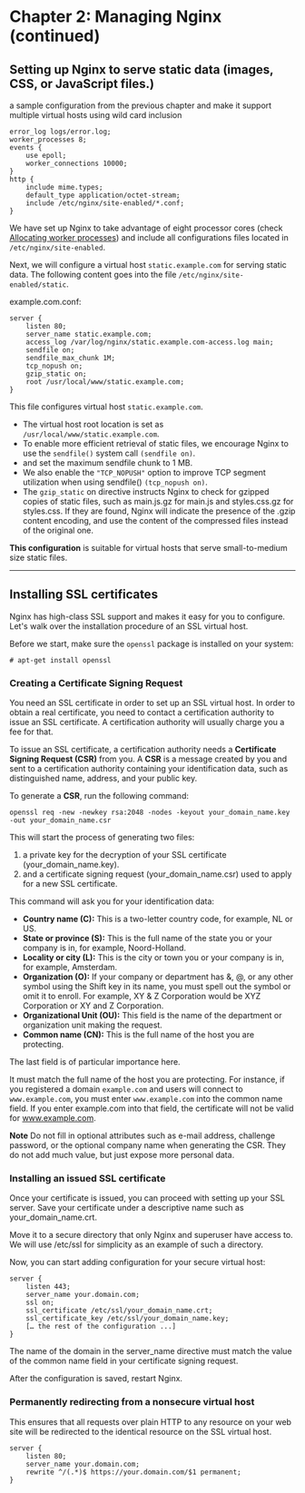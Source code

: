 # Chapter 2: Managing Nginx (continued)

## Setting up Nginx to serve static data (images, CSS, or JavaScript files.)

a sample configuration from the previous chapter and make it support multiple virtual hosts using wild card inclusion

```nginx
error_log logs/error.log;
worker_processes 8;
events {
    use epoll;
    worker_connections 10000;
}
http {
    include mime.types;
    default_type application/octet-stream;
    include /etc/nginx/site-enabled/*.conf;
}
```

We have set up Nginx to take advantage of eight processor cores (check [Allocating worker processes](ch2.2.md)) and include all configurations files located in `/etc/nginx/site-enabled`.

Next, we will configure a virtual host `static.example.com` for serving static data. The following content goes into the file `/etc/nginx/site-enabled/static`.

example.com.conf:

```nginx
server {
    listen 80;
    server_name static.example.com;
    access_log /var/log/nginx/static.example.com-access.log main;
    sendfile on;
    sendfile_max_chunk 1M;
    tcp_nopush on;
    gzip_static on;
    root /usr/local/www/static.example.com;
}
```

This file configures virtual host `static.example.com`. 
- The virtual host root location is set as `/usr/local/www/static.example.com`. 
- To enable more efficient retrieval of static files, we encourage Nginx to use the `sendfile()` system call `(sendfile on)`.
- and set the maximum sendfile chunk to 1 MB. 
- We also enable the `"TCP_NOPUSH"` option to improve TCP segment utilization when using sendfile() `(tcp_nopush on)`.
- The `gzip_static` on directive instructs Nginx to check for gzipped copies of static files, such as main.js.gz for main.js and styles.css.gz for styles.css. If they are found, Nginx will indicate the presence of the .gzip content encoding, and use the content of the compressed files instead of the original one.

**This configuration** is suitable for virtual hosts that serve small-to-medium size static files.

---
## Installing SSL certificates

Nginx has high-class SSL support and makes it easy for you to configure. Let's walk over the installation procedure of an SSL virtual host.

Before we start, make sure the `openssl` package is installed on your system:
```terminal
# apt-get install openssl
```

### Creating a Certificate Signing Request

You need an SSL certificate in order to set up an SSL virtual host. In order to obtain a real certificate, you need to contact a certification authority to issue an SSL certificate. A certification authority will usually charge you a fee for that.

To issue an SSL certificate, a certification authority needs a **Certificate Signing Request (CSR)** from you. A **CSR** is a message created by you and sent to a certification authority containing your identification data, such as distinguished name, address, and your public key.

To generate a **CSR**, run the following command:
```
openssl req -new -newkey rsa:2048 -nodes -keyout your_domain_name.key -out your_domain_name.csr
```

This will start the process of generating two files: 
1. a private key for the decryption of your SSL certificate (your_domain_name.key).
2. and a certificate signing request (your_domain_name.csr) used to apply for a new SSL certificate.

This command will ask you for your identification data:
- **Country name (C):** This is a two-letter country code, for example, NL or US.
- **State or province (S):** This is the full name of the state you or your company is in, for example, Noord-Holland.
- **Locality or city (L):** This is the city or town you or your company is in, for example, Amsterdam.
- **Organization (O):** If your company or department has &, @, or any other symbol using the Shift key in its name, you must spell out the symbol or omit it to enroll. For example, XY & Z Corporation would be XYZ Corporation or XY and Z Corporation.
- **Organizational Unit (OU):** This field is the name of the department or organization unit making the request.
- **Common name (CN):** This is the full name of the host you are protecting.

The last field is of particular importance here. 

It must match the full name of the host you are protecting. For instance, if you registered a domain `example.com` and users will connect to `www.example.com`, you must enter `www.example.com` into the common name field. If you enter example.com into that field, the certificate will not be valid for www.example.com.

**Note** Do not fill in optional attributes such as e-mail address, challenge password, or the optional company name when generating the CSR. They do not add much value, but just expose more personal data.

### Installing an issued SSL certificate

Once your certificate is issued, you can proceed with setting up your SSL server. Save your certificate under a descriptive name such as your_domain_name.crt.

Move it to a secure directory that only Nginx and superuser have access to. We will use /etc/ssl for simplicity as an example of such a directory.

Now, you can start adding configuration for your secure virtual host:
```nginx
server {
    listen 443;
    server_name your.domain.com;
    ssl on;
    ssl_certificate /etc/ssl/your_domain_name.crt;
    ssl_certificate_key /etc/ssl/your_domain_name.key;
    [… the rest of the configuration ...]
}
```

The name of the domain in the server_name directive must match the value of the common name field in your certificate signing request.

After the configuration is saved, restart Nginx.

### Permanently redirecting from a nonsecure virtual host

This ensures that all requests over plain HTTP to any resource on your web site will be redirected to the identical resource on the SSL virtual host.

```nginx
server {
    listen 80;
    server_name your.domain.com;
    rewrite ^/(.*)$ https://your.domain.com/$1 permanent;
}
```